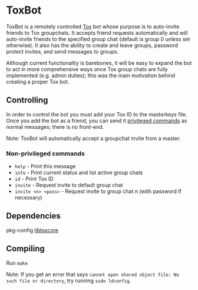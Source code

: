 # ToxBot
ToxBot is a remotely controlled [Tox](https://tox.im) bot whose purpose is to auto-invite friends to Tox groupchats. It accepts friend requests automatically and will auto-invite friends to the specified group chat (default is group 0 unless set otherwise). It also has the ability to create and leave groups, password protect invites, and send messages to groups.

Although current functionality is barebones, it will be easy to expand the bot to act in more comprehensive ways once Tox group chats are fully implemented (e.g. admin duties); this was the main motivation behind creating a proper Tox bot.

## Controlling
In order to control the bot you must add your Tox ID to the masterkeys file. Once you add the bot as a friend, you can send it [privileged commands](https://github.com/JFreegman/ToxBot/blob/master/commands.txt) as normal messages; there is no front-end.

Note: ToxBot will automatically accept a groupchat invite from a master.

### Non-privileged commands
* `help` - Print this message
* `info` - Print current status and list active group chats
* `id` - Print Tox ID
* `invite` - Request invite to default group chat
* `invite <n> <pass>` - Request invite to group chat n (with password if necessary)

## Dependencies
pkg-config
[libtoxcore](https://github.com/irungentoo/toxcore)

## Compiling
Run `make`

Note: If you get an error that says `cannot open shared object file: No such file or directory`, try running `sudo ldconfig`.

